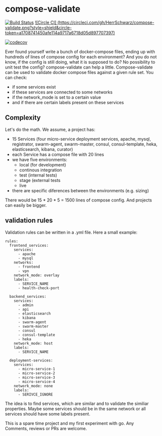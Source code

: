# compose-validate

[![Build Status](https://travis-ci.org/HerrSchwarz/compose-validate.svg?branch=develop)](https://travis-ci.org/HerrSchwarz/compose-validate) [![Circle CI] (https://circleci.com/gh/HerrSchwarz/compose-validate.png?style=shield&circle-token=a1708741450afe114a9717a6718d05d897707397)](https://circleci.com/gh/HerrSchwarz/compose-validate)

[![codecov](https://codecov.io/gh/HerrSchwarz/compose-validate/branch/develop/graph/badge.svg)](https://codecov.io/gh/HerrSchwarz/compose-validate)

Ever found yourself write a bunch of docker-compose files, ending up with hundreds of lines of compose config for each environment? And you do not know, if the config is still doing, what it is supposed to do? No possibility to unit test the config? compose-validate can help a little. Compose-validate can be used to validate docker compose files against a given rule set. You can check:

- if some services exist
- if these services are connected to some networks
- if the network_mode is set to a certain value
- and if there are certain labels present on these services 

## Complexity

Let's do the math. We assume, a project has:

- 15 Services (four micro-service deployment services, apache, mysql, registrator, swarm-agent, swarm-master, consul, consul-template, heka, elasticsearch, kibana, curator)
- each Service has a compose file with 20 lines
- we have five environments:
  - local (for development)
  - continous integration
  - test (internal tests)
  - stage (external tests
  - live
- there are specific diferences between the environments (e.g. sizing)

There would be 15 * 20 * 5 = 1500 lines of compose config. And projects can easily be bigger.

## validation rules

Validation rules can be written in a .yml file. Here a small example:

```
rules:
  frontend_services:
    services:
      - apache
      - mysql
    networks:
      - frontend
      - vpn
    network_mode: overlay
    labels:
      - SERVICE_NAME
      - health-check-port
  
  backend_services:
    services:
      - admin
      - api
      - elasticsearch
      - kibana
      - swarm-agent
      - swarm-master
      - consul
      - consul-template
      - heka
    network_mode: host
    labels:
      - SERVICE_NAME
      
  deployment-services:
    services:
      - micro-service-1
      - micro-service-2
      - micro-service-3
      - micro-service-4
    network_mode: none
    labels:
      - SERIVCE_IGNORE
```

The idea is to find services, which are similar and to validate the similiar properties. Maybe some services should be in the same network or all services should have some labels present.

This is a spare time project and my first experiment with go. Any Comments, reviews or PRs are welcome.
